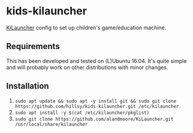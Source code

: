 # kids-kilauncher

[KiLauncher](http://www.alandmoore.com/kilauncher/kilauncher.html) config to set up children's game/education machine.

## Requirements

This has been developed and tested on (L)Ubuntu 16.04. It's quite simple and will probably work on other distributions with minor changes.

## Installation

1. `sudo apt update && sudo apt -y install git && sudo git clone https://github.com/hillsy/kids-kilauncher.git /etc/kilauncher`
2. `sudo apt install -y $(cat /etc/kilauncher/pkglist)`
3. `sudo git clone https://github.com/alandmoore/KiLauncher.git /usr/local/share/kilauncher`

